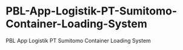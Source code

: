 # PBL-App-Logistik-PT-Sumitomo-Container-Loading-System
PBL App Logistik PT Sumitomo Container Loading System
